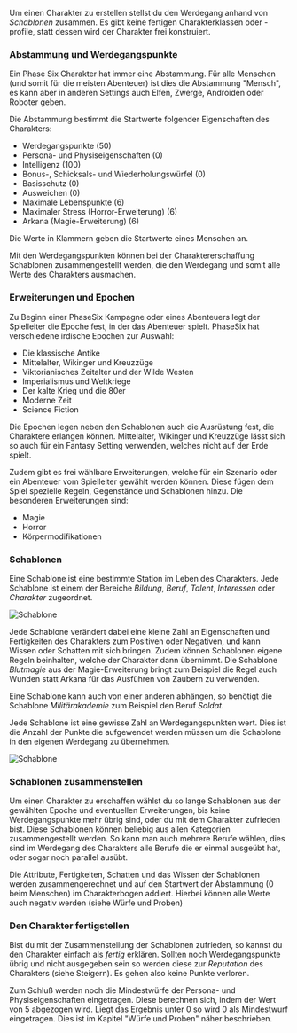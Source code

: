 Um einen Charakter zu erstellen stellst du den Werdegang anhand von
*Schablonen* zusammen. Es gibt keine fertigen Charakterklassen oder
-profile, statt dessen wird der Charakter frei konstruiert.

### Abstammung und Werdegangspunkte

Ein Phase Six Charakter hat immer eine Abstammung. Für alle Menschen
(und somit für die meisten Abenteuer) ist dies die Abstammung "Mensch",
es kann aber in anderen Settings auch Elfen, Zwerge, Androiden
oder Roboter geben. 

Die Abstammung bestimmt die Startwerte folgender Eigenschaften des Charakters:

* Werdegangspunkte (50)
* Persona- und Physiseigenschaften (0)
* Intelligenz (100)
* Bonus-, Schicksals- und Wiederholungswürfel (0)
* Basisschutz (0)
* Ausweichen (0)
* Maximale Lebenspunkte (6)
* Maximaler Stress (Horror-Erweiterung) (6)
* Arkana (Magie-Erweiterung) (6)

Die Werte in Klammern geben die Startwerte eines Menschen an.

Mit den Werdegangspunkten können bei der Charaktererschaffung
Schablonen zusammengestellt werden, die den Werdegang und somit alle
Werte des Charakters ausmachen. 

### Erweiterungen und Epochen

Zu Beginn einer PhaseSix Kampagne oder eines Abenteuers legt der 
Spielleiter die Epoche fest, in der das Abenteuer spielt. PhaseSix hat 
verschiedene irdische Epochen zur Auswahl:

* Die klassische Antike
* Mittelalter, Wikinger und Kreuzzüge
* Viktorianisches Zeitalter und der Wilde Westen
* Imperialismus und Weltkriege
* Der kalte Krieg und die 80er
* Moderne Zeit
* Science Fiction

Die Epochen legen neben den Schablonen auch die Ausrüstung fest, die 
Charaktere erlangen können. Mittelalter, Wikinger und Kreuzzüge lässt
sich so auch für ein Fantasy Setting verwenden, welches nicht auf der 
Erde spielt.

Zudem gibt es frei wählbare Erweiterungen, welche für ein Szenario oder
ein Abenteuer vom Spielleiter gewählt werden können. Diese fügen dem 
Spiel spezielle Regeln, Gegenstände und Schablonen hinzu. Die besonderen
Erweiterungen sind:

* Magie
* Horror
* Körpermodifikationen

### Schablonen

Eine Schablone ist eine bestimmte Station im Leben des Charakters.
Jede Schablone ist einem der Bereiche *Bildung*, *Beruf*, *Talent*,
*Interessen* oder *Charakter* zugeordnet. 

![Schablone](img/template.png "Schablone")

Jede Schablone verändert dabei eine kleine Zahl an Eigenschaften und
Fertigkeiten des Charakters zum Positiven oder Negativen, und kann
Wissen oder Schatten mit sich bringen. Zudem können Schablonen
eigene Regeln beinhalten, welche der Charakter dann übernimmt. Die 
Schablone *Blutmagie* aus der Magie-Erweiterung bringt zum Beispiel
die Regel auch Wunden statt Arkana für das Ausführen von Zaubern
zu verwenden.

Eine Schablone kann auch von einer anderen abhängen, so benötigt
die Schablone *Militärakademie* zum Beispiel den Beruf *Soldat*.

Jede Schablone ist eine gewisse Zahl an Werdegangspunkten wert.
Dies ist die Anzahl der Punkte die aufgewendet werden müssen um die
Schablone in den eigenen Werdegang zu übernehmen. 

![Schablone](img/template1.png "Schablone")

### Schablonen zusammenstellen

Um einen Charakter zu erschaffen wählst du so lange Schablonen aus der
gewählten Epoche und eventuellen Erweiterungen, bis
keine Werdegangspunkte mehr übrig sind, oder du mit dem Charakter
zufrieden bist. Diese Schablonen können beliebig aus allen
Kategorien zusammengestellt werden. So kann man auch mehrere Berufe 
wählen, dies sind im Werdegang des Charakters alle Berufe die er einmal
ausgeübt hat, oder sogar noch parallel ausübt. 

Die Attribute, Fertigkeiten, Schatten und das Wissen der Schablonen
werden zusammengerechnet und auf den Startwert der Abstammung (0 beim Menschen) im Charakterbogen addiert. Hierbei können alle Werte auch negativ werden (siehe Würfe und Proben)

### Den Charakter fertigstellen

Bist du mit der Zusammenstellung der Schablonen zufrieden, so kannst
du den Charakter einfach als *fertig* erklären. Sollten noch
Werdegangspunkte übrig und nicht ausgegeben sein so werden diese zur
*Reputation* des Charakters (siehe Steigern). Es gehen also keine Punkte
verloren. 

Zum Schluß werden noch die Mindestwürfe der Persona- und Physiseigenschaften eingetragen. Diese berechnen sich, indem der Wert von 5 abgezogen wird. Liegt das Ergebnis unter 0 so wird 0 als Mindestwurf eingetragen. Dies ist im Kapitel "Würfe und Proben" näher beschrieben.
